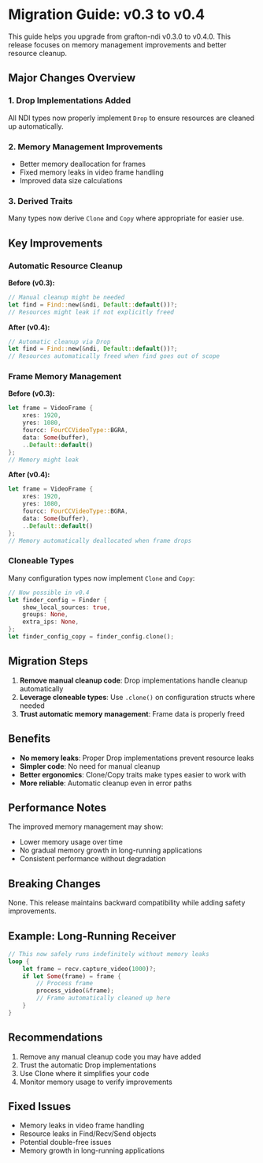 # Migration Guide: v0.3 to v0.4

This guide helps you upgrade from grafton-ndi v0.3.0 to v0.4.0. This release focuses on memory management improvements and better resource cleanup.

## Major Changes Overview

### 1. Drop Implementations Added

All NDI types now properly implement `Drop` to ensure resources are cleaned up automatically.

### 2. Memory Management Improvements

- Better memory deallocation for frames
- Fixed memory leaks in video frame handling
- Improved data size calculations

### 3. Derived Traits

Many types now derive `Clone` and `Copy` where appropriate for easier use.

## Key Improvements

### Automatic Resource Cleanup

**Before (v0.3):**
```rust
// Manual cleanup might be needed
let find = Find::new(&ndi, Default::default())?;
// Resources might leak if not explicitly freed
```

**After (v0.4):**
```rust
// Automatic cleanup via Drop
let find = Find::new(&ndi, Default::default())?;
// Resources automatically freed when find goes out of scope
```

### Frame Memory Management

**Before (v0.3):**
```rust
let frame = VideoFrame {
    xres: 1920,
    yres: 1080,
    fourcc: FourCCVideoType::BGRA,
    data: Some(buffer),
    ..Default::default()
};
// Memory might leak
```

**After (v0.4):**
```rust
let frame = VideoFrame {
    xres: 1920,
    yres: 1080,
    fourcc: FourCCVideoType::BGRA,
    data: Some(buffer),
    ..Default::default()
};
// Memory automatically deallocated when frame drops
```

### Cloneable Types

Many configuration types now implement `Clone` and `Copy`:

```rust
// Now possible in v0.4
let finder_config = Finder {
    show_local_sources: true,
    groups: None,
    extra_ips: None,
};
let finder_config_copy = finder_config.clone();
```

## Migration Steps

1. **Remove manual cleanup code**: Drop implementations handle cleanup automatically
2. **Leverage cloneable types**: Use `.clone()` on configuration structs where needed
3. **Trust automatic memory management**: Frame data is properly freed

## Benefits

- **No memory leaks**: Proper Drop implementations prevent resource leaks
- **Simpler code**: No need for manual cleanup
- **Better ergonomics**: Clone/Copy traits make types easier to work with
- **More reliable**: Automatic cleanup even in error paths

## Performance Notes

The improved memory management may show:
- Lower memory usage over time
- No gradual memory growth in long-running applications
- Consistent performance without degradation

## Breaking Changes

None. This release maintains backward compatibility while adding safety improvements.

## Example: Long-Running Receiver

```rust
// This now safely runs indefinitely without memory leaks
loop {
    let frame = recv.capture_video(1000)?;
    if let Some(frame) = frame {
        // Process frame
        process_video(&frame);
        // Frame automatically cleaned up here
    }
}
```

## Recommendations

1. Remove any manual cleanup code you may have added
2. Trust the automatic Drop implementations
3. Use Clone where it simplifies your code
4. Monitor memory usage to verify improvements

## Fixed Issues

- Memory leaks in video frame handling
- Resource leaks in Find/Recv/Send objects
- Potential double-free issues
- Memory growth in long-running applications